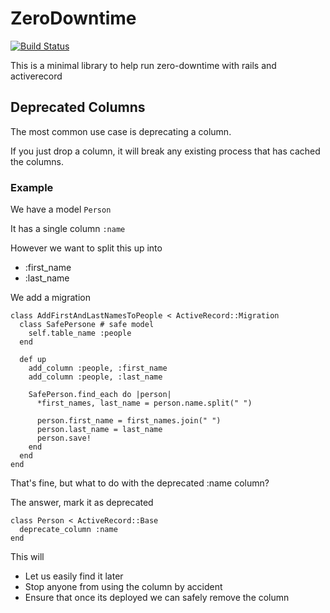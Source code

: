 # ZeroDowntime

[![Build Status](https://travis-ci.org/matthewrudy/zero_downtime.svg?branch=master)](https://travis-ci.org/matthewrudy/zero_downtime)

This is a minimal library to help run zero-downtime with rails and activerecord

## Deprecated Columns

The most common use case is deprecating a column.

If you just drop a column,
it will break any existing process that has cached the columns.

### Example

We have a model `Person`

It has a single column `:name`

However we want to split this up into

  * :first_name
  * :last_name

We add a migration

```
class AddFirstAndLastNamesToPeople < ActiveRecord::Migration
  class SafePersone # safe model
    self.table_name :people
  end

  def up
    add_column :people, :first_name
    add_column :people, :last_name

    SafePerson.find_each do |person|
      *first_names, last_name = person.name.split(" ")

      person.first_name = first_names.join(" ")
      person.last_name = last_name
      person.save!
    end
  end
end
```

That's fine,
but what to do with the deprecated :name column?

The answer, mark it as deprecated

```
class Person < ActiveRecord::Base
  deprecate_column :name
end
```

This will

* Let us easily find it later
* Stop anyone from using the column by accident
* Ensure that once its deployed we can safely remove the column
